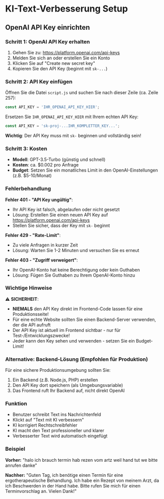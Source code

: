 # KI-Text-Verbesserung Setup

## OpenAI API Key einrichten

### Schritt 1: OpenAI API Key erhalten
1. Gehen Sie zu: https://platform.openai.com/api-keys
2. Melden Sie sich an oder erstellen Sie ein Konto
3. Klicken Sie auf "Create new secret key"
4. Kopieren Sie den API Key (beginnt mit `sk-...`)

### Schritt 2: API Key einfügen
Öffnen Sie die Datei `script.js` und suchen Sie nach dieser Zeile (ca. Zeile 257):

```javascript
const API_KEY = 'IHR_OPENAI_API_KEY_HIER';
```

Ersetzen Sie `IHR_OPENAI_API_KEY_HIER` mit Ihrem echten API Key:

```javascript
const API_KEY = 'sk-proj-...IHR_KOMPLETTER_KEY...';
```

**Wichtig**: Der API Key muss mit `sk-` beginnen und vollständig sein!

### Schritt 3: Kosten
- **Modell**: GPT-3.5-Turbo (günstig und schnell)
- **Kosten**: ca. $0.002 pro Anfrage
- **Budget**: Setzen Sie ein monatliches Limit in den OpenAI-Einstellungen (z.B. $5-10/Monat)

### Fehlerbehandlung

**Fehler 401 - "API Key ungültig"**:
- Ihr API Key ist falsch, abgelaufen oder nicht gesetzt
- Lösung: Erstellen Sie einen neuen API Key auf https://platform.openai.com/api-keys
- Stellen Sie sicher, dass der Key mit `sk-` beginnt

**Fehler 429 - "Rate-Limit"**:
- Zu viele Anfragen in kurzer Zeit
- Lösung: Warten Sie 1-2 Minuten und versuchen Sie es erneut

**Fehler 403 - "Zugriff verweigert"**:
- Ihr OpenAI-Konto hat keine Berechtigung oder kein Guthaben
- Lösung: Fügen Sie Guthaben zu Ihrem OpenAI-Konto hinzu

### Wichtige Hinweise

⚠️ **SICHERHEIT**:
- **NIEMALS** den API Key direkt im Frontend-Code lassen für eine Produktionsseite!
- Für eine echte Website sollten Sie einen Backend-Server verwenden, der die API aufruft
- Der API Key ist aktuell im Frontend sichtbar - nur für Test-/Entwicklungszwecke!
- Jeder kann den Key sehen und verwenden - setzen Sie ein Budget-Limit!

### Alternative: Backend-Lösung (Empfohlen für Produktion)

Für eine sichere Produktionsumgebung sollten Sie:
1. Ein Backend (z.B. Node.js, PHP) erstellen
2. Den API Key dort speichern (als Umgebungsvariable)
3. Das Frontend ruft Ihr Backend auf, nicht direkt OpenAI

### Funktion
- Benutzer schreibt Text ins Nachrichtenfeld
- Klickt auf "Text mit KI verbessern"
- KI korrigiert Rechtschreibfehler
- KI macht den Text professioneller und klarer
- Verbesserter Text wird automatisch eingefügt

### Beispiel
**Vorher:**
"halo ich brauch termin hab rezen vom artz weil hand tut we bitte anrufen danke"

**Nachher:**
"Guten Tag, ich benötige einen Termin für eine ergotherapeutische Behandlung. Ich habe ein Rezept von meinem Arzt, da ich Beschwerden in der Hand habe. Bitte rufen Sie mich für einen Terminvorschlag an. Vielen Dank!"
